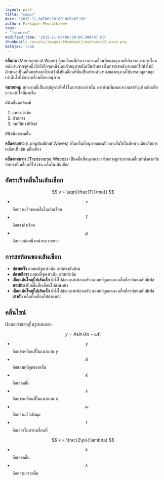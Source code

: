 ```yaml
---
layout: post
title: "คลื่นกล"
date: '2015-11-04T00:20:00.000+07:00'
author: Pakkapon Phongthawee
tags:
- "วิทยาศาสตร์"
modified_time: '2015-11-04T00:20:00.000+07:00'
thumbnail: /assets/images/thumbnail/machanical-wave.png
mathjax: true
---
```

**คลื่นกล** (Mechanical Wave) คือเคลื่อนที่เกิดจากการเคลื่อนที่ของอนุภาคที่เกิดจากการถ่ายโอนพลังงานจากจุดหนึ่งไปยังอีกจุดหนึ่งโดยตัวอนุภาคนั้นเป็นตัวกลางในการพาพลังงานออกไปทำให้มีลักษณะเป็นคลื่นแพร่ออกไปแต่ว่าสิ่งที่เคลื่อนที่นั้นเป็นเพียงตำแหน่งของอนุภาคไปมารอบตุดสมดุลเท่านั้นไม่ใช่การเคลื่อนที่ของอนุภาค

**หมายเหตุ:** บทความนี้เป็นสรุปสูตรเพื่อใช้ในการสอบเท่านั้น ควรอ่านที่มาและความสำคัญเพิ่มเติมเพื่อความเข้าใจที่มากขึ้น


##คลื่นกลต้องมี

1. แหล่งกำเนิด
2. ตัวกลาง
3. สมบัติทางฟิสิกส์

##ชนิดของคลื่น

**คลื่นตามยาว** (Longitudinal Waves) เป็นคลื่นที่อนุภาคของตัวกลางสั่นไปในทิศทางเดียวกับการเคลื่อนที่ เช่น คลื่นเสียง

**คลื่นตามขวาง** (Transverse Waves) เป็นคลื่นที่อนุภาคของตัวกลางถูกรบกวนเคลื่อนที่ตั้งฉากกับทิศทางที่เคลื่อนที่ไป เช่น คลื่นในเส้นเชือก

## อัตราเร็วคลื่นในเส้นเชือก

$$ v = \sqrt{\frac{T}{\mu}} $$

- $$ v $$ คือความเร็วของคลื่นในเส้นเชือก
- $$ T $$ คือแรงตึงเชือก
- $$ \mu $$ คือมวลต่อหนึ่งหน่วยความยาว

## การสะท้อนของเส้นเชือก

- **ปลายตรึง** แอมพลิจูดเท่าเดิม เฟสตรงกันข้าม
- **ปลายอิสระ** แอมพลิจูดเท่าเดิม เฟสเท่าเดิม
- **เชือกเส้นใหญ่ไปเส้นเล็ก** มีทั้งไปต่อและสะท้อนกลับ แอมพลิจูดลดลง คลื่นที่สะท้อนกลับมีเฟส **ตรงข้าม** กับคลื่นที่เคลื่อนไปด้านหน้า
- **เชือกเส้นใหญ่ไปเส้นเล็ก** มีทั้งไปต่อและสะท้อนกลับ แอมพลิจูดลดลง คลื่นที่สะท้อนกลับมีเฟส **เท่ากับ** คลื่นที่เคลื่อนไปด้านหน้า

## คลื่นไซน์

เขียนอย่างย่ออยู่ในรูปแบบของ

$$ y = A \sin(k x - \omega t)$$

- $$ y $$ คือการเคลื่อนที่ในแนวแกน y
- $$ A $$ คือแอมพลิจูดของคลื่น
- $$ k $$ คือเลขคลื่น
- $$ x $$ คือการเคลื่อนที่ในแนวแกน x
- $$ \omega $$ คือความเร็วเชิงมุม
- $$ t $$ คือเวลาในการเคลื่อนที่

$$ k = \frac{2\pi}{\lambda} $$

- $$ k $$ คือเลขคลื่น
- $$ \lambda $$ คือความยาวคลื่น

